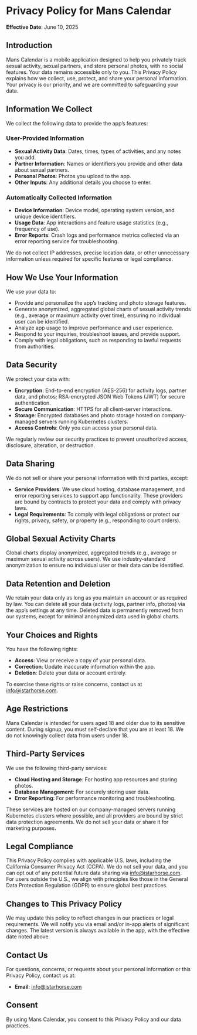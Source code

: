 # Privacy Policy for Mans Calendar

**Effective Date**: June 10, 2025

## Introduction

Mans Calendar is a mobile application designed to help you privately track sexual activity, sexual partners, and store personal photos, with no social features. Your data remains accessible only to you. This Privacy Policy explains how we collect, use, protect, and share your personal information. Your privacy is our priority, and we are committed to safeguarding your data.

## Information We Collect

We collect the following data to provide the app’s features:

### User-Provided Information
- **Sexual Activity Data**: Dates, times, types of activities, and any notes you add.
- **Partner Information**: Names or identifiers you provide and other data about sexual partners.
- **Personal Photos**: Photos you upload to the app.
- **Other Inputs**: Any additional details you choose to enter.

### Automatically Collected Information
- **Device Information**: Device model, operating system version, and unique device identifiers.
- **Usage Data**: App interactions and feature usage statistics (e.g., frequency of use).
- **Error Reports**: Crash logs and performance metrics collected via an error reporting service for troubleshooting.

We do not collect IP addresses, precise location data, or other unnecessary information unless required for specific features or legal compliance.

## How We Use Your Information

We use your data to:
- Provide and personalize the app’s tracking and photo storage features.
- Generate anonymized, aggregated global charts of sexual activity trends (e.g., average or maximum activity over time), ensuring no individual user can be identified.
- Analyze app usage to improve performance and user experience.
- Respond to your inquiries, troubleshoot issues, and provide support.
- Comply with legal obligations, such as responding to lawful requests from authorities.

## Data Security

We protect your data with:
- **Encryption**: End-to-end encryption (AES-256) for activity logs, partner data, and photos; RSA-encrypted JSON Web Tokens (JWT) for secure authentication.
- **Secure Communication**: HTTPS for all client-server interactions.
- **Storage**: Encrypted databases and photo storage hosted on company-managed servers running Kubernetes clusters.
- **Access Controls**: Only you can access your personal data.

We regularly review our security practices to prevent unauthorized access, disclosure, alteration, or destruction.

## Data Sharing

We do not sell or share your personal information with third parties, except:
- **Service Providers**: We use cloud hosting, database management, and error reporting services to support app functionality. These providers are bound by contracts to protect your data and comply with privacy laws.
- **Legal Requirements**: To comply with legal obligations or protect our rights, privacy, safety, or property (e.g., responding to court orders).

## Global Sexual Activity Charts

Global charts display anonymized, aggregated trends (e.g., average or maximum sexual activity across users). We use industry-standard anonymization to ensure no individual user or their data can be identified.

## Data Retention and Deletion

We retain your data only as long as you maintain an account or as required by law. You can delete all your data (activity logs, partner info, photos) via the app’s settings at any time. Deleted data is permanently removed from our systems, except for minimal anonymized data used in global charts.

## Your Choices and Rights

You have the following rights:
- **Access**: View or receive a copy of your personal data.
- **Correction**: Update inaccurate information within the app.
- **Deletion**: Delete your data or account entirely.

To exercise these rights or raise concerns, contact us at info@istarhorse.com.

## Age Restrictions

Mans Calendar is intended for users aged 18 and older due to its sensitive content. During signup, you must self-declare that you are at least 18. We do not knowingly collect data from users under 18.

## Third-Party Services

We use the following third-party services:
- **Cloud Hosting and Storage**: For hosting app resources and storing photos.
- **Database Management**: For securely storing user data.
- **Error Reporting**: For performance monitoring and troubleshooting.

These services are hosted on our company-managed servers running Kubernetes clusters where possible, and all providers are bound by strict data protection agreements. We do not sell your data or share it for marketing purposes.

## Legal Compliance

This Privacy Policy complies with applicable U.S. laws, including the California Consumer Privacy Act (CCPA). We do not sell your data, and you can opt out of any potential future data sharing via info@istarhorse.com. For users outside the U.S., we align with principles like those in the General Data Protection Regulation (GDPR) to ensure global best practices.

## Changes to This Privacy Policy

We may update this policy to reflect changes in our practices or legal requirements. We will notify you via email and/or in-app alerts of significant changes. The latest version is always available in the app, with the effective date noted above.

## Contact Us

For questions, concerns, or requests about your personal information or this Privacy Policy, contact us at:
- **Email**: info@istarhorse.com

## Consent

By using Mans Calendar, you consent to this Privacy Policy and our data practices.
